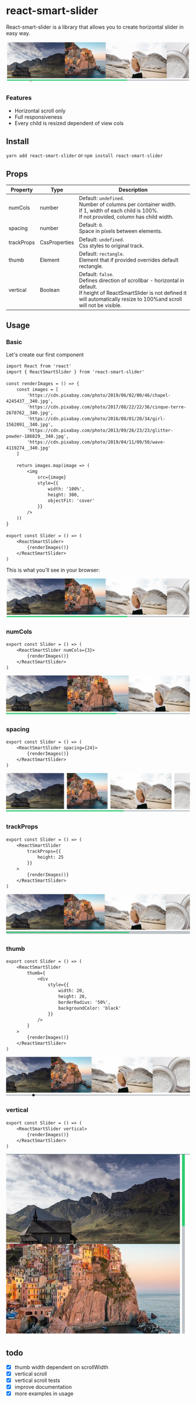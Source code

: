 # react-smart-slider

React-smart-slider is a library that allows you to create horizontal slider in easy way.

<p align="center">
  <img src="assets/react-smart-slider-demo-default.gif" />
</p>

### Features

- Horizontal scroll only
- Full responsiveness
- Every child is resized dependent of view cols

## Install
`yarn add react-smart-slider` or `npm install react-smart-slider`

## Props

Property      | Type          | Description
------------- | ------------- | ------------
numCols       | number        | Default: `undefined`.<br> Number of columns per container width.<br>If 1, width of each child is 100%.<br>If not provided, column has child width.
spacing       | number        | Default: `0`.<br> Space in pixels between elements.
trackProps    | CssProperties | Default: `undefined`.<br> Css styles to original track.
thumb         | Element       | Default: `rectangle`.<br> Element that if provided overrides default rectangle.
vertical      | Boolean       | Default: `false`.<br> Defines direction of scrollbar - horizontal in default.<br>If height of ReactSmartSlider is not defined it will automatically resize to 100%and scroll will not be visible. 

## Usage

### Basic

Let's create our first component

    import React from 'react'
    import { ReactSmartSlider } from 'react-smart-slider'
    
    const renderImages = () => {
        const images = [
            'https://cdn.pixabay.com/photo/2019/06/02/00/46/chapel-4245437__340.jpg',
            'https://cdn.pixabay.com/photo/2017/08/22/22/36/cinque-terre-2670762__340.jpg',
            'https://cdn.pixabay.com/photo/2016/08/01/20/34/girl-1562091__340.jpg',
            'https://cdn.pixabay.com/photo/2013/09/26/23/23/glitter-powder-186829__340.jpg',
            'https://cdn.pixabay.com/photo/2019/04/11/09/50/wave-4119274__340.jpg'
        ]
    
        return images.map(image => (
            <img
                src={image}
                style={{
                    width: '100%',
                    height: 300,
                    objectFit: 'cover'
                }}
            />
        ))
    }
    
    export const Slider = () => (
        <ReactSmartSlider>
            {renderImages()}
        </ReactSmartSlider>
    )
    
This is what you'll see in your browser:

<p align="center">
  <img src="assets/react-smart-slider-usage-basic.png" />
</p>

### numCols

    export const Slider = () => (
        <ReactSmartSlider numCols={3}>
            {renderImages()}
        </ReactSmartSlider>
    )

<p align="center">
  <img src="assets/react-smart-slider-usage-numCols.png" />
</p>

### spacing

    export const Slider = () => (
        <ReactSmartSlider spacing={24}>
            {renderImages()}
        </ReactSmartSlider>
    )
    
<p align="center">
    <img src="assets/react-smart-slider-usage-spacing.png" />
</p>

### trackProps

    export const Slider = () => (
        <ReactSmartSlider
            trackProps={{
                height: 25
            }}
        >
            {renderImages()}
        </ReactSmartSlider>
    )
    
<p align="center">
    <img src="assets/react-smart-slider-usage-trackProps.png" />
</p>

### thumb

    export const Slider = () => (
        <ReactSmartSlider
            thumb={
                <div
                    style={{
                        width: 20,
                        height: 20,
                        borderRadius: '50%',
                        backgroundColor: 'black'
                    }}
                />
            }
        >
            {renderImages()}
        </ReactSmartSlider>
    )
    
<p align="center">
    <img src="assets/react-smart-slider-usage-thumb.png" />
</p>

### vertical

    export const Slider = () => (
        <ReactSmartSlider vertical>
            {renderImages()}
        </ReactSmartSlider>
    )

<p align="center">
    <img src="assets/react-smart-slider-usage-vertical.png" />
</p>

## todo

- [x] thumb width dependent on scrollWidth
- [x] vertical scroll
- [x] vertical scroll tests
- [x] improve documentation
- [x] more examples in usage
